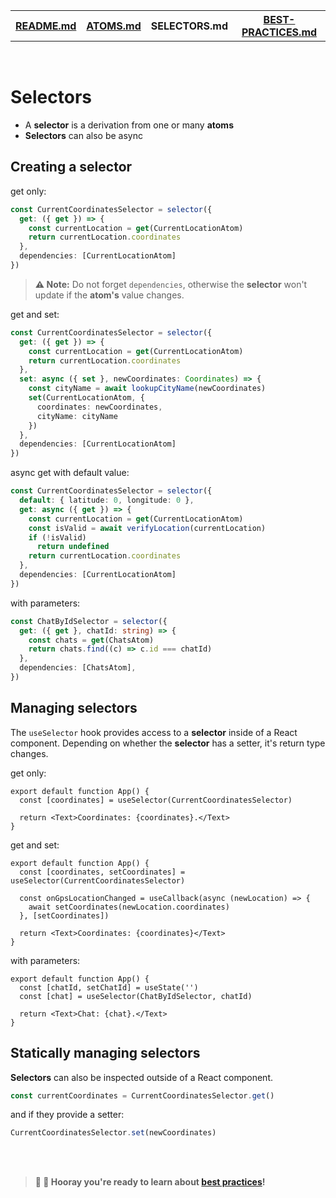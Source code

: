 <table>
<tr>
<th><a href="./README.md">README.md</a></th>
<th><a href="./ATOMS.md">ATOMS.md</a></th>
<th>SELECTORS.md</th>
<th><a href="./BEST-PRACTICES.md">BEST-PRACTICES.md</a></th>
</tr>
</table>

<br />

# Selectors

* A **selector** is a derivation from one or many **atoms**
* **Selectors** can also be async

## Creating a selector

get only:

```ts
const CurrentCoordinatesSelector = selector({
  get: ({ get }) => {
    const currentLocation = get(CurrentLocationAtom)
    return currentLocation.coordinates
  },
  dependencies: [CurrentLocationAtom]
})
```

> **⚠️ Note:** Do not forget `dependencies`, otherwise the **selector** won't update if the **atom's** value changes.

get and set:

```ts
const CurrentCoordinatesSelector = selector({
  get: ({ get }) => {
    const currentLocation = get(CurrentLocationAtom)
    return currentLocation.coordinates
  },
  set: async ({ set }, newCoordinates: Coordinates) => {
    const cityName = await lookupCityName(newCoordinates)
    set(CurrentLocationAtom, {
      coordinates: newCoordinates,
      cityName: cityName
    })
  },
  dependencies: [CurrentLocationAtom]
})
```

async get with default value:

```ts
const CurrentCoordinatesSelector = selector({
  default: { latitude: 0, longitude: 0 },
  get: async ({ get }) => {
    const currentLocation = get(CurrentLocationAtom)
    const isValid = await verifyLocation(currentLocation)
    if (!isValid)
      return undefined
    return currentLocation.coordinates
  },
  dependencies: [CurrentLocationAtom]
})
```

with parameters:

```ts
const ChatByIdSelector = selector({
  get: ({ get }, chatId: string) => {
    const chats = get(ChatsAtom)
    return chats.find((c) => c.id === chatId)
  },
  dependencies: [ChatsAtom],
})
```

## Managing selectors

The `useSelector` hook provides access to a **selector** inside of a React component.
Depending on whether the **selector** has a setter, it's return type changes.

get only:

```tsx
export default function App() {
  const [coordinates] = useSelector(CurrentCoordinatesSelector)

  return <Text>Coordinates: {coordinates}.</Text>
}
```

get and set:

```tsx
export default function App() {
  const [coordinates, setCoordinates] = useSelector(CurrentCoordinatesSelector)

  const onGpsLocationChanged = useCallback(async (newLocation) => {
    await setCoordinates(newLocation.coordinates)
  }, [setCoordinates])

  return <Text>Coordinates: {coordinates}</Text>
}
```

with parameters:

```tsx
export default function App() {
  const [chatId, setChatId] = useState('')
  const [chat] = useSelector(ChatByIdSelector, chatId)

  return <Text>Chat: {chat}.</Text>
}
```

## Statically managing selectors

**Selectors** can also be inspected outside of a React component.

```ts
const currentCoordinates = CurrentCoordinatesSelector.get()
```

and if they provide a setter:

```ts
CurrentCoordinatesSelector.set(newCoordinates)
```

<br />
<br />

> **🎉 🥳 Hooray you're ready to learn about [best practices](BEST-PRACTICES.md)!**
